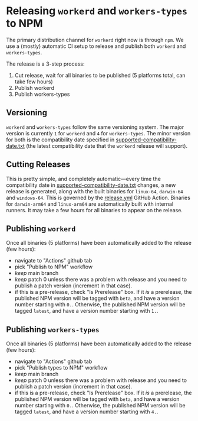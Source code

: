 # Releasing `workerd` and `workers-types` to NPM

The primary distribution channel for `workerd` right now is through `npm`. We use a (mostly) automatic CI setup to release and publish both `workerd` and `workers-types`.

The release is a 3-step process:
1. Cut release, wait for all binaries to be published (5 platforms total, can take few hours)
2. Publish workerd
3. Publish workers-types

## Versioning

`workerd` and `workers-types` follow the same versioning system. The major version is currently `1` for `workerd` and `4` for `workers-types`. The minor version for both is the compatibility date specified in [supported-compatibility-date.txt](src/workerd/io/supported-compatibility-date.txt) (the latest compatibility date that the `workerd` release will support).

## Cutting Releases

This is pretty simple, and completely automatic—every time the compatibility date in [supported-compatibility-date.txt](src/workerd/io/supported-compatibility-date.txt) changes, a new release is generated, along with the built binaries for `linux-64`, `darwin-64` and `windows-64`. This is governed by the [release.yml](.github/workflows/release.yml) GitHub Action. Binaries for `darwin-arm64` and `linux-arm64` are automatically built with internal runners. It may take a few hours for all binaries to appear on the release.

## Publishing `workerd`

Once all binaries (5 platforms) have been automatically added to the release (few hours):

- navigate to "Actions" github tab
- pick "Publish to NPM" workflow
- *keep* main branch
- *keep* patch 0 unless there was a problem with release and you need to publish a patch version (increment in that case).
- if this is a pre-release, check "Is Prerelease" box. If it _is_ a prerelease, the published NPM version will be tagged with `beta`, and have a version number starting with `0.`. Otherwise, the published NPM version will be tagged `latest`, and have a version number starting with `1.`.

## Publishing `workers-types`

Once all binaries (5 platforms) have been automatically added to the release (few hours):

- navigate to "Actions" github tab
- pick "Publish types to NPM" workflow
- *keep* main branch
- *keep* patch 0 unless there was a problem with release and you need to publish a patch version (increment in that case).
- if this is a pre-release, check "Is Prerelease" box. If it _is_ a prerelease, the published NPM version will be tagged with `beta`, and have a version number starting with `0.`.  Otherwise, the published NPM version will be tagged `latest`, and have a version number starting with `4.`.
